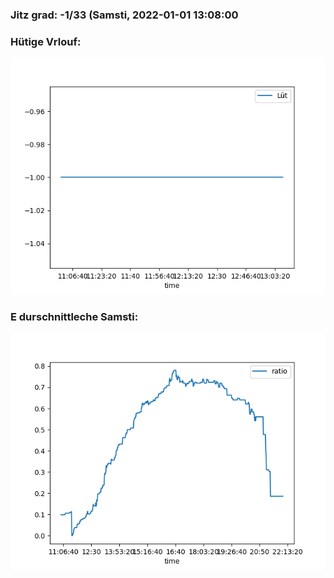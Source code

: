 ### Jitz grad: -1/33 (Samsti, 2022-01-01 13:08:00

### Hütige Vrlouf:
![Graph](Today.png)

### E durschnittleche Samsti:
![Graph](Samsti.png)